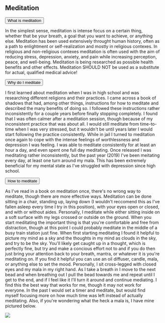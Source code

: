 <section>
	<h1>Meditation</h1>
	<button class="collapsible" id="what" data-parent="what" data-child="what-child">What is meditation</button>
		<div id="what-child" class="innertext" data-parent="what">
			<p>In the simplest sense, meditation is intense focus on a certain thing, whether that be your breath, a goal that you want to achieve, or anything else. Meditation has been used extensively throught human history, often as a path to enlightment or self-realization and mostly in religious contexes. In religious and non-religious contexes meditation is often used with the aim of reducing stress, depression, anxiety, and pain while increasing perception, peace, and well-being. Meditation is being researched as possible health benefits and other effects. Meditation SHOULD NOT be used as a substitute for actual, qualified medical advice!</p>
		</div>
	<button class="collapsible" id="why" data-parent="why" data-child="why-child">Why do I meditate</button>
		<div id="why-child" class="innertext" data-parent="why">
			<p>I first learned about meditation when I was in high school and was researching different religions and their practices. I came across a book of shadows that had, among other things, instructions for how to meditate and described the many benefits of doing so. I followed these instructions rather inconsistently for a couple years before finally stopping completely. I found that I was often calmer after a meditation session, though because of my inconsistent practice that was about all. I would still meditate from time-to-time when I was very stressed, but it wouldn't be until years later I would start following the practice consistently. While in jail I turned to meditation once again to cope with the intense feelings of worthlessness and depression I was feeling. I was able to meditate consistently for at least an hour a day, and even spent one full day meditating. Once released I was meditating rather inconsistently, but the past year (2019) I've been meitating every day, at least one turn around my mala. This has been extremely beneficial for my mental state as I've struggled with depression since high school.</p>
		</div>
	<button class="collapsible" id="how" data-parent="how" data-child="how-child">How to meditate</button>
		<div id="how-child" class="innertext" data-parent="how">
			<p>As I've read in a book on meditation once, there's no wrong way to meditate, though there are more effective ways. Meditation can be done sitting in a chair, standing up, laying down (I wouldn't reccomend this as I've fallen asleep every time I try in this position), with your eyes open or closed, and with or without aides. Personally, I meditate while either sitting inside on a soft surface with my legs crossed or outside on the ground. When you start meditating the important thing is that you're comfortable and free from distraction, though at this point I could probably meditate in the middle of a busy train station just fine. When first starting meditating I found it helpful to picture my mind as a sky and the thoughts in my mind as clouds in the sky, and try to be the sky. You'll likely get caught up in a thought, which is perfectly fine, but try and make a concious effort not to and if you do then just bring your attention back to your breath, mantra, or whatever it is you're meditating on. If you find it helpful you can use an oil diffuser, candle, mala, or anything else to set the mood. Personally, I sit cross-legged with closed eyes and my mala in my right hand. As I take a breath in I move to the next bead and when breathing out I pull the bead towards me and repeat until I get to the end, and if I feel like it I'll turn it around and continue mediating. I find this the best way that works for me, though it may not work for everyone. In the past I would set a timer and meditate, but would find myself focusing more on how much time was left instead of actually meditating. Also, if you're wondering what the heck a mala is, I have mine pictured below.</p>
			<img src="img/my_mala.jpg">
		</div>
</section>
<script src="/assets/js/collapsible.js"></script>